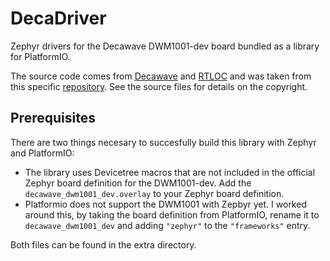 # DecaDriver

Zephyr drivers for the Decawave DWM1001-dev board bundled as a library for PlatformIO.

The source code comes from [Decawave](https://github.com/Decawave) and [RTLOC](https://github.com/RT-LOC) and was taken from this specific [repository](https://github.com/foldedtoad/dwm1001).
See the source files for details on the copyright.

## Prerequisites

There are two things necesary to succesfully build this library with Zephyr and PlatformIO:
- The library uses Devicetree macros that are not included in the official Zephyr board definition for the DWM1001-dev. Add the `decawave_dwm1001_dev.overlay` to your Zephyr board definition.
- Platformio does not support the DWM1001 with Zepbyr yet. I worked around this, by taking the board definition from PlatformIO, rename it to `decawave_dwm1001_dev` and adding `"zephyr"` to the `"frameworks"` entry.
  
Both files can be found in the extra directory.
